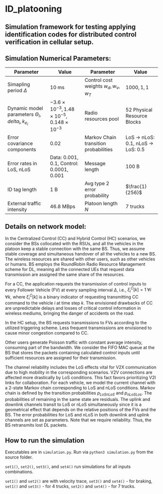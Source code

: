 # ID_platooning
## Simulation framework for testing applying identification codes for distributed control verification in cellular setup.

##  Simulation Numerical Parameters:
| Parameter | Value | Parameter | Value |
|-----------|--------|-----------|--------|
| Simapling period $\Delta$| $10$ ms | Control cost weights $w_d, w_v, w_T$ | $1000, 1, 1$ |
| Dynamic model parameters $\Theta_i, delta_i, k_{e_i}$ | $-3.6\times10^{-3}, 1.48\times10^{-5}, 0.148\times10^{-3}$ | Radio resources pool | $52$ Physical Resource Blocks |
| Error covariance components | $0.02$ | Markov Chain transition probabilities | LoS -> nLoS: $0.1$, nLoS -> LoS: $0.5$ |
| Error rates in LoS, nLoS | Data: $0.001, 0.1$, Control: $0.0001, 0.001$ |  Message length | $100$ B |
| ID tag length | $1$ B | Avg type 2 error probability | $\frac{1}{256}$ |
| External traffic intensity | $46.8$ MBps | Platoon length $N$| $7$ trucks |


## Details on network model:

In the Centralized Control (CC) and Hybrid Control (HC) scenarios, we consider the BSs collocated with the RSUs, and all the vehicles in the platoon keep a stable connection with the same BS. Thus, we assume stable coverage and simultaneous handover of all the vehicles to a new BS. The wireless resources are shared with other users, such as other vehicles or humans. BS employs the RoundRobin Radio Resource Management scheme for DL, meaning all the connected UEs that request data transmission are assigned the same share of the resources. 

For a CC, the application requests the transmission of control inputs to every Follower Vehicle (FV) at every sampling interval $\Delta$, i.e., $\xi^C_i[k] = 1 \;\forall i \; \forall k$, where $\xi^C_i[k]$ is a binary indicator of requesting transmitting CC command to the vehicle $i$ at time step $k$. The envisioned drawbacks of CC are unpredictable delays and losses of critical control information in wireless mediums, bringing the danger of accidents on the road.

In the HC setup, the BS requests transmissions to FVs according to the utilized triggering scheme. Less frequent transmissions are envisioned to cause minor congestion compared to CC.

Other users generate Poisson traffic with constant average intensity, consuming part of the bandwidth. We consider the FIFO MAC queue at the BS that stores the packets containing calculated control inputs until sufficient resources are assigned for their transmission. 

The channel reliability includes the LoS effects vital for V2X communication due to high mobility in the corresponding scenarios. V2V connections are affected more drastically by LoS conditions. This fact favors prioritizing V2I links for collaboration. For each vehicle, we model the current channel with a 2-state Markov chain corresponding to LoS and nLoS conditions. Markov chain is defined by the transition probabilities $p_{LoSnLoS}$ and $p_{nLoSLos}$. The probabilities of remaining in the same state are residuals. The uplink and downlink channels transit to LoS or nLoS simultaneously since it is a geometrical effect that depends on the relative positions of the FVs and the BS. The error probabilities for LoS and nLoS in both downlink and uplink channels are set as parameters. Note that we require reliability. Thus, the BS retransmits lost DL packets.


## How to run the simulation

Executables are in `simulation.py`. Run via `python3 simulation.py` from the source folder.

`set1()`, `set2()`, `set3()`, and `set4()` run simulations for all inputs combinations. 

`set1()` and `set2()` are with velocity trace, `set3()` and `set4()` - for braking,  `set1()` and `set3()` - for 4 trucks, `set2()` and `set4()` - for 7 trucks. 
